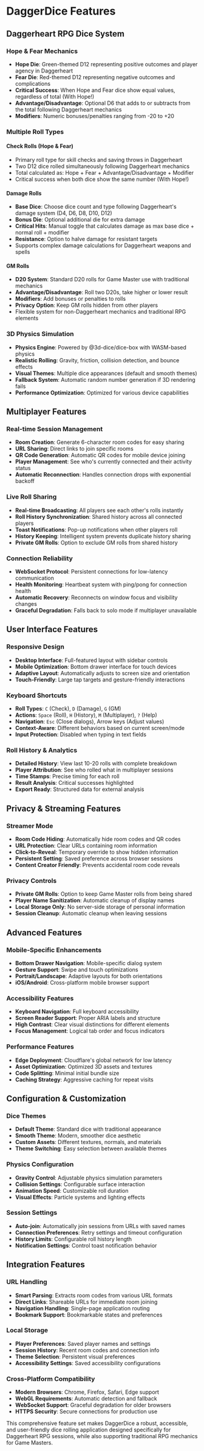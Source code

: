 # DaggerDice Features

## Daggerheart RPG Dice System

### Hope & Fear Mechanics
- **Hope Die**: Green-themed D12 representing positive outcomes and player agency in Daggerheart
- **Fear Die**: Red-themed D12 representing negative outcomes and complications
- **Critical Success**: When Hope and Fear dice show equal values, regardless of total (With Hope!)
- **Advantage/Disadvantage**: Optional D6 that adds to or subtracts from the total following Daggerheart mechanics
- **Modifiers**: Numeric bonuses/penalties ranging from -20 to +20

### Multiple Roll Types

#### Check Rolls (Hope & Fear)
- Primary roll type for skill checks and saving throws in Daggerheart
- Two D12 dice rolled simultaneously following Daggerheart mechanics
- Total calculated as: Hope + Fear + Advantage/Disadvantage + Modifier
- Critical success when both dice show the same number (With Hope!)

#### Damage Rolls
- **Base Dice**: Choose dice count and type following Daggerheart's damage system (D4, D6, D8, D10, D12)
- **Bonus Die**: Optional additional die for extra damage
- **Critical Hits**: Manual toggle that calculates damage as max base dice + normal roll + modifier
- **Resistance**: Option to halve damage for resistant targets
- Supports complex damage calculations for Daggerheart weapons and spells

#### GM Rolls
- **D20 System**: Standard D20 rolls for Game Master use with traditional mechanics
- **Advantage/Disadvantage**: Roll two D20s, take higher or lower result
- **Modifiers**: Add bonuses or penalties to rolls
- **Privacy Option**: Keep GM rolls hidden from other players
- Flexible system for non-Daggerheart mechanics and traditional RPG elements

### 3D Physics Simulation
- **Physics Engine**: Powered by @3d-dice/dice-box with WASM-based physics
- **Realistic Rolling**: Gravity, friction, collision detection, and bounce effects
- **Visual Themes**: Multiple dice appearances (default and smooth themes)
- **Fallback System**: Automatic random number generation if 3D rendering fails
- **Performance Optimization**: Optimized for various device capabilities

## Multiplayer Features

### Real-time Session Management
- **Room Creation**: Generate 6-character room codes for easy sharing
- **URL Sharing**: Direct links to join specific rooms
- **QR Code Generation**: Automatic QR codes for mobile device joining
- **Player Management**: See who's currently connected and their activity status
- **Automatic Reconnection**: Handles connection drops with exponential backoff

### Live Roll Sharing
- **Real-time Broadcasting**: All players see each other's rolls instantly
- **Roll History Synchronization**: Shared history across all connected players
- **Toast Notifications**: Pop-up notifications when other players roll
- **History Keeping**: Intelligent system prevents duplicate history sharing
- **Private GM Rolls**: Option to exclude GM rolls from shared history

### Connection Reliability
- **WebSocket Protocol**: Persistent connections for low-latency communication
- **Health Monitoring**: Heartbeat system with ping/pong for connection health
- **Automatic Recovery**: Reconnects on window focus and visibility changes
- **Graceful Degradation**: Falls back to solo mode if multiplayer unavailable

## User Interface Features

### Responsive Design
- **Desktop Interface**: Full-featured layout with sidebar controls
- **Mobile Optimization**: Bottom drawer interface for touch devices
- **Adaptive Layout**: Automatically adjusts to screen size and orientation
- **Touch-Friendly**: Large tap targets and gesture-friendly interactions

### Keyboard Shortcuts
- **Roll Types**: `C` (Check), `D` (Damage), `G` (GM)
- **Actions**: `Space` (Roll), `H` (History), `M` (Multiplayer), `?` (Help)
- **Navigation**: `Esc` (Close dialogs), Arrow keys (Adjust values)
- **Context-Aware**: Different behaviors based on current screen/mode
- **Input Protection**: Disabled when typing in text fields

### Roll History & Analytics
- **Detailed History**: View last 10-20 rolls with complete breakdown
- **Player Attribution**: See who rolled what in multiplayer sessions
- **Time Stamps**: Precise timing for each roll
- **Result Analysis**: Critical successes highlighted
- **Export Ready**: Structured data for external analysis

## Privacy & Streaming Features

### Streamer Mode
- **Room Code Hiding**: Automatically hide room codes and QR codes
- **URL Protection**: Clear URLs containing room information
- **Click-to-Reveal**: Temporary override to show hidden information
- **Persistent Setting**: Saved preference across browser sessions
- **Content Creator Friendly**: Prevents accidental room code reveals

### Privacy Controls
- **Private GM Rolls**: Option to keep Game Master rolls from being shared
- **Player Name Sanitization**: Automatic cleanup of display names
- **Local Storage Only**: No server-side storage of personal information
- **Session Cleanup**: Automatic cleanup when leaving sessions

## Advanced Features

### Mobile-Specific Enhancements
- **Bottom Drawer Navigation**: Mobile-specific dialog system
- **Gesture Support**: Swipe and touch optimizations
- **Portrait/Landscape**: Adaptive layouts for both orientations
- **iOS/Android**: Cross-platform mobile browser support

### Accessibility Features
- **Keyboard Navigation**: Full keyboard accessibility
- **Screen Reader Support**: Proper ARIA labels and structure
- **High Contrast**: Clear visual distinctions for different elements
- **Focus Management**: Logical tab order and focus indicators

### Performance Features
- **Edge Deployment**: Cloudflare's global network for low latency
- **Asset Optimization**: Optimized 3D assets and textures
- **Code Splitting**: Minimal initial bundle size
- **Caching Strategy**: Aggressive caching for repeat visits

## Configuration & Customization

### Dice Themes
- **Default Theme**: Standard dice with traditional appearance
- **Smooth Theme**: Modern, smoother dice aesthetic
- **Custom Assets**: Different textures, normals, and materials
- **Theme Switching**: Easy selection between available themes

### Physics Configuration
- **Gravity Control**: Adjustable physics simulation parameters
- **Collision Settings**: Configurable surface interaction
- **Animation Speed**: Customizable roll duration
- **Visual Effects**: Particle systems and lighting effects

### Session Settings
- **Auto-join**: Automatically join sessions from URLs with saved names
- **Connection Preferences**: Retry settings and timeout configuration
- **History Limits**: Configurable roll history length
- **Notification Settings**: Control toast notification behavior

## Integration Features

### URL Handling
- **Smart Parsing**: Extracts room codes from various URL formats
- **Direct Links**: Shareable URLs for immediate room joining
- **Navigation Handling**: Single-page application routing
- **Bookmark Support**: Bookmarkable states and preferences

### Local Storage
- **Player Preferences**: Saved player names and settings
- **Session History**: Recent room codes and connection info
- **Theme Selection**: Persistent visual preferences
- **Accessibility Settings**: Saved accessibility configurations

### Cross-Platform Compatibility
- **Modern Browsers**: Chrome, Firefox, Safari, Edge support
- **WebGL Requirements**: Automatic detection and fallback
- **WebSocket Support**: Graceful degradation for older browsers
- **HTTPS Security**: Secure connections for production use

This comprehensive feature set makes DaggerDice a robust, accessible, and user-friendly dice rolling application designed specifically for Daggerheart RPG sessions, while also supporting traditional RPG mechanics for Game Masters.
